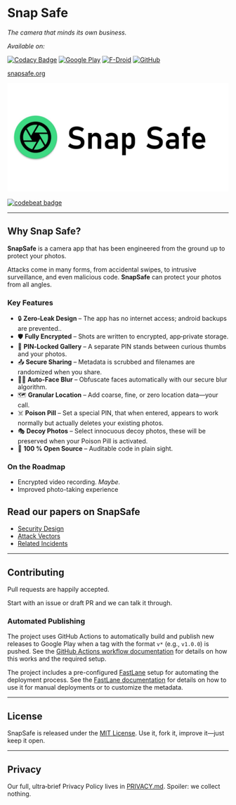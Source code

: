 # Snap Safe
*The camera that minds its own business.*

_Available on:_

[![Codacy Badge](https://api.codacy.com/project/badge/Grade/9f4cfddc69f64f199777062499319714)](https://app.codacy.com/gh/SecureCamera/SecureCameraAndroid?utm_source=github.com&utm_medium=referral&utm_content=SecureCamera/SecureCameraAndroid&utm_campaign=Badge_Grade)
[![Google Play](https://img.shields.io/endpoint?color=green&logo=google-play&logoColor=green&url=https%3A%2F%2Fplay.cuzi.workers.dev%2Fplay%3Fi%3Dcom.darkrockstudios.app.securecamera%26l%3DGoogle%2520Play%26m%3D%24version)](https://play.google.com/store/apps/details?id=com.darkrockstudios.app.securecamera)
[![F-Droid](https://img.shields.io/f-droid/v/com.darkrockstudios.app.securecamera?logo=FDROID)](https://f-droid.org/en/packages/com.darkrockstudios.app.securecamera/)
[![GitHub](https://img.shields.io/github/v/release/SecureCamera/SecureCameraAndroid?include_prereleases&logo=github)](https://github.com/SecureCamera/SecureCameraAndroid/releases/latest)

[snapsafe.org](https://snapsafe.org/)

[![featureGraphic.png](fastlane/metadata/android/en-US/images/featureGraphic.png)](http://www.snapsafe.org)

[![codebeat badge](https://codebeat.co/badges/1d47f0fa-2155-4e63-85ba-aafd01812d8c)](https://codebeat.co/projects/github-com-securecamera-securecameraandroid-main)

----

## Why Snap Safe?

**SnapSafe** is a camera app that has been engineered from the ground up to protect your photos.

Attacks come in many forms, from accidental swipes, to intrusive surveillance, and even malicious code.
**SnapSafe** can protect your photos from all angles.

### Key Features

* 🔒 **Zero‑Leak Design** – The app has no internet access; android backups are prevented..
* 🛡️ **Fully Encrypted** – Shots are written to encrypted, app‑private storage.
* 🔢 **PIN‑Locked Gallery** – A separate PIN stands between curious thumbs and your photos.
* 📤 **Secure Sharing** – Metadata is scrubbed and filenames are randomized when you share.
* 😶‍🌫️ **Auto-Face Blur** – Obfuscate faces automatically with our secure blur algorithm.
* 🗺️ **Granular Location** – Add coarse, fine, or zero location data—your call.
* ☠️ **Poison Pill** – Set a special PIN, that when entered, appears to work normally but actually deletes your existing
  photos.
* 🎭 **Decoy Photos** – Select innocuous decoy photos, these will be preserved when your Poison Pill is activated.
* 👀 **100 % Open Source** – Auditable code in plain sight.

### On the Roadmap

* Encrypted video recording. _Maybe._
* Improved photo-taking experience

## Read our papers on SnapSafe

- [Security Design](docs/SnapSafe%20Security%20on%20Android.md)
- [Attack Vectors](docs/SnapSafe%20Attack%20Vectors.md)
- [Related Incidents](docs/SnapSafe%20Related%20Incidents.md)

---

## Contributing

Pull requests are happily accepted.

Start with an issue or draft PR and we can talk it through.

### Automated Publishing

The project uses GitHub Actions to automatically build and publish new releases to Google Play when a tag with the
format `v*` (e.g., `v1.0.0`) is pushed. See the [GitHub Actions workflow documentation](.github/workflows/README.md) for
details on how this works and the required setup.

The project includes a pre-configured [FastLane](https://fastlane.tools/) setup for automating the deployment process.
See the [FastLane documentation](fastlane/README.md) for details on how to use it for manual deployments or to customize
the metadata.

---

## License

SnapSafe is released under the [MIT License](LICENSE). Use it, fork it, improve it—just keep it open.

---

## Privacy

Our full, ultra‑brief Privacy Policy lives in [PRIVACY.md](PRIVACY.md). Spoiler: we collect nothing.
